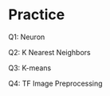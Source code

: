 # Practice  
Q1: Neuron                                      
           
Q2: K Nearest Neighbors    
   
Q3: K-means     
  
Q4: TF Image Preprocessing        
